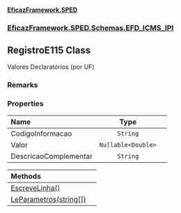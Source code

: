 #### [EficazFramework.SPED](EficazFrameworkSPED.md 'EficazFramework SPED')
### [EficazFramework.SPED.Schemas.EFD_ICMS_IPI](EficazFramework.SPED.Schemas.EFD_ICMS_IPI.md 'EficazFramework.SPED.Schemas.EFD_ICMS_IPI')

## RegistroE115 Class

Valores Declaratórios (por UF)

### Remarks
### Properties

| Name | Type | |
| :--- | :---: | :--- |
| CodigoInformacao | `String` |  |
| Valor | `Nullable<Double>` |  |
| DescricaoComplementar | `String` |  |

| Methods | |
| :--- | :--- |
| [EscreveLinha()](EficazFramework.SPED.Schemas.EFD_ICMS_IPI/RegistroE115/EscreveLinha().md 'EficazFramework.SPED.Schemas.EFD_ICMS_IPI.RegistroE115.EscreveLinha()') | |
| [LeParametros(string[])](EficazFramework.SPED.Schemas.EFD_ICMS_IPI/RegistroE115/LeParametros(string[]).md 'EficazFramework.SPED.Schemas.EFD_ICMS_IPI.RegistroE115.LeParametros(string[])') | |
